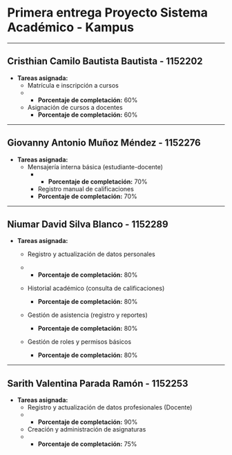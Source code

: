 # Primera entrega Proyecto Sistema Académico - Kampus
---

## Cristhian Camilo Bautista Bautista - 1152202

- **Tareas asignada:**
    - Matrícula e inscripción a cursos
    - - **Porcentaje de completación:** 60%
    - Asignación de cursos a docentes
      - **Porcentaje de completación:** 60%

---

## Giovanny Antonio Muñoz Méndez - 1152276

- **Tareas asignada:**
    - Mensajería interna básica (estudiante-docente)
      - - **Porcentaje de completación:** 70%
      - Registro manual de calificaciones
      - **Porcentaje de completación:** 70%

---

## Niumar David Silva Blanco - 1152289

- **Tareas asignada:**
    - Registro y actualización de datos personales
    - - **Porcentaje de completación:** 80%

    - Historial académico (consulta de calificaciones)
      - **Porcentaje de completación:** 80%
     
    - Gestión de asistencia (registro y reportes)
      - **Porcentaje de completación:** 80%
  
    - Gestión de roles y permisos básicos
      - **Porcentaje de completación:** 80%      
---

## Sarith Valentina Parada Ramón - 1152253

- **Tareas asignada:**
    - Registro y actualización de datos profesionales (Docente)
    - - **Porcentaje de completación:** 90%
    - Creación y administración de asignaturas
    - - **Porcentaje de completación:** 75%
